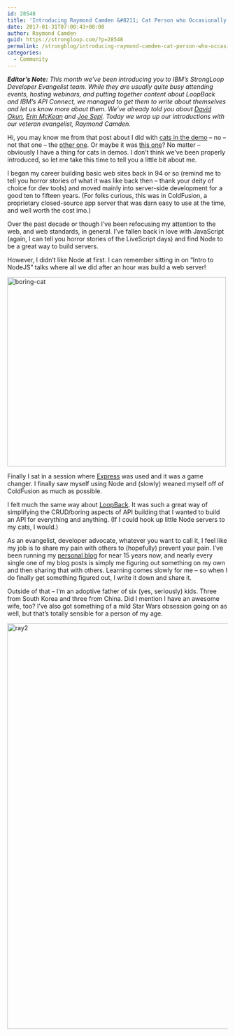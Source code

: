 ```yaml
---
id: 28548
title: 'Introducing Raymond Camden &#8211; Cat Person who Occasionally Evangelizes'
date: 2017-01-31T07:00:43+00:00
author: Raymond Camden
guid: https://strongloop.com/?p=28548
permalink: /strongblog/introducing-raymond-camden-cat-person-who-occasionally-evangelizes/
categories:
  - Community
---
```

_**Editor&#8217;s Note:** This month we&#8217;ve been introducing you to IBM’s StrongLoop Developer Evangelist team. While they are usually quite busy attending events, hosting webinars, and putting together content about LoopBack and IBM&#8217;s API Connect, we managed to get them to write about themselves and let us know more about them. We&#8217;ve already told you about [David Okun](https://strongloop.com/strongblog/introducing-david-okun-strongloop-developer-evangelist/), [Erin McKean](https://strongloop.com/strongblog/introducing-erin-mckean-strongloop-lead-developer-evangelist/) and [Joe Sepi](https://strongloop.com/strongblog/my-friends-call-me-joe-sepi-and-you-can-too/). Today we wrap up our introductions with our veteran evangelist, Raymond Camden._

Hi, you may know me from that post about I did with [cats in the demo](https://strongloop.com/strongblog/working-with-file-storage-and-loopback/) &#8211; no &#8211; not that one &#8211; the [other one](https://strongloop.com/strongblog/building-javascript-charts-powered-by-loopback/). Or maybe it was [this one](https://strongloop.com/strongblog/working-with-geographical-data-in-your-api/)? No matter &#8211; obviously I have a thing for cats in demos. I don&#8217;t think we&#8217;ve been properly introduced, so let me take this time to tell you a little bit about me.
  
<!--more-->

I began my career building basic web sites back in 94 or so (remind me to tell you horror stories of what it was like back then &#8211; thank your deity of choice for dev tools) and moved mainly into server-side development for a good ten to fifteen years. (For folks curious, this was in ColdFusion, a proprietary closed-source app server that was darn easy to use at the time, and well worth the cost imo.)

Over the past decade or though I&#8217;ve been refocusing my attention to the web, and web standards, in general. I&#8217;ve fallen back in love with JavaScript (again, I can tell you horror stories of the LiveScript days) and find Node to be a great way to build servers.

However, I didn&#8217;t like Node at first. I can remember sitting in on &#8220;Intro to NodeJS&#8221; talks where all we did after an hour was build a web server!

<img class="aligncenter size-full wp-image-28549" src="{{site.url}}/blog-assets/2017/01/boring-cat.jpg" alt="boring-cat" width="500" height="433"  />

Finally I sat in a session where [Express](http://expressjs.com/) was used and it was a game changer. I finally saw myself using Node and (slowly) weaned myself off of ColdFusion as much as possible.

I felt much the same way about [LoopBack](http://loopback.io). It was such a great way of simplifying the CRUD/boring aspects of API building that I wanted to build an API for everything and anything. (If I could hook up little Node servers to my cats, I would.)

As an evangelist, developer advocate, whatever you want to call it, I feel like my job is to share my pain with others to (hopefully) prevent your pain. I&#8217;ve been running my [personal blog](https://www.raymondcamden.com) for near 15 years now, and nearly every single one of my blog posts is simply me figuring out something on my own and then sharing that with others. Learning comes slowly for me &#8211; so when I do finally get something figured out, I write it down and share it.

Outside of that &#8211; I&#8217;m an adoptive father of six (yes, seriously) kids. Three from South Korea and three from China. Did I mention I have an awesome wife, too? I&#8217;ve also got something of a mild Star Wars obsession going on as well, but that&#8217;s totally sensible for a person of my age.

<img class="aligncenter size-full wp-image-28550" src="{{site.url}}/blog-assets/2017/01/ray2.png" alt="ray2" width="705" height="928"  />